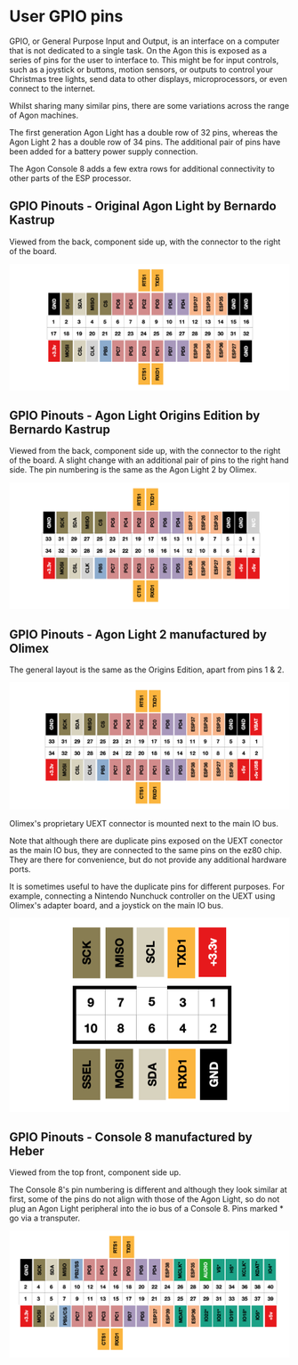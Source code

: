 # User GPIO pins

GPIO, or General Purpose Input and Output, is an interface on a computer that is not dedicated to a single task. On the Agon this is exposed as a series of pins for the user to interface to. This might be for input controls, such as a joystick or buttons, motion sensors, or outputs to control your Christmas tree lights, send data to other displays, microprocessors, or even connect to the internet.

Whilst sharing many similar pins, there are some variations across the range of Agon machines.

The first generation Agon Light has a double row of 32 pins, whereas the Agon Light 2 has a double row of 34 pins. The additional pair of pins have been added for a battery power supply connection.

The Agon Console 8 adds a few extra rows for additional connectivity to other parts of the ESP processor.


## GPIO Pinouts - Original Agon Light by Bernardo Kastrup

Viewed from the back, component side up, with the connector to the right of the board.

![](./images/iopinsAL1.png)


## GPIO Pinouts - Agon Light Origins Edition by Bernardo Kastrup

Viewed from the back, component side up, with the connector to the right of the board. A slight change with an additional pair of pins to the right hand side. The pin numbering is the same as the Agon Light 2 by Olimex.

![](./images/io_origins.png)

## GPIO Pinouts - Agon Light 2 manufactured by Olimex

The general layout is the same as the Origins Edition, apart from pins 1 & 2.

![](./images/iopinsAL2.png)

Olimex's proprietary UEXT connector is mounted next to the main IO bus. 

Note that although there are duplicate pins exposed on the UEXT conector as the main IO bus, they are connected to the same pins on the ez80 chip. They are there for convenience, but do not provide any additional hardware ports.

It is sometimes useful to have the duplicate pins for different purposes. For example, connecting a Nintendo Nunchuck controller on the UEXT using Olimex's adapter board, and a joystick on the main IO bus.

![](./images/io_uext.png)

## GPIO Pinouts - Console 8 manufactured by Heber

Viewed from the top front, component side up.

The Console 8's pin numbering is different and although they look similar at first, some of the pins do not align with those of the Agon Light, so do not plug an Agon Light peripheral into the io bus of a Console 8.
Pins marked * go via a transputer.

![](./images/iopinsC8.png)
